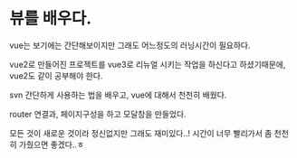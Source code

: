 # 뷰를 배우다.

vue는 보기에는 간단해보이지만 그래도 어느정도의 러닝시간이 필요하다.

vue2로 만들어진 프로젝트를 vue3로 리뉴얼 시키는 작업을 하신다고 하셨기때문에, vue2도 같이 공부해야 한다.

svn 간단하게 사용하는 법을 배우고, vue에 대해서 천천히 배웠다.

router 연결과, 페이지구성을 하고 모달창을 만들었다.

모든 것이 새로운 것이라 정신없지만 그래도 재미있다..! 시간이 너무 빨리가서 좀 천천히 가줬으면 좋겠다..ㅎ
